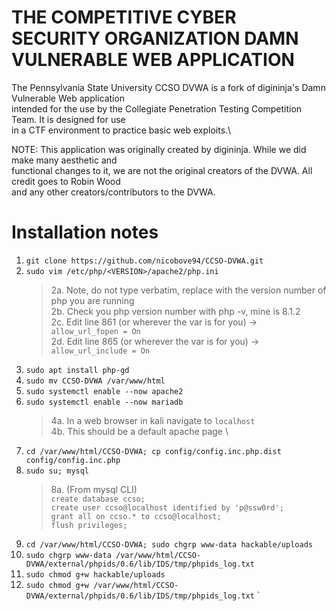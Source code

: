 # THE COMPETITIVE CYBER SECURITY ORGANIZATION DAMN VULNERABLE WEB APPLICATION

The Pennsylvania State University CCSO DVWA is a fork of digininja's Damn Vulnerable Web application \
intended for the use by the Collegiate Penetration Testing Competition Team. It is designed for use \
in a CTF environment to practice basic web exploits.\ 

NOTE: This application was originally created by digininja. While we did make many aesthetic and \
functional changes to it, we are not the original creators of the DVWA. All credit goes to Robin Wood \
and any other creators/contributors to the DVWA.

# Installation notes

1. `git clone https://github.com/nicobove94/CCSO-DVWA.git`
2. `sudo vim /etc/php/<VERSION>/apache2/php.ini`
	> 2a. Note, do not type <VERSION> verbatim, replace <VERSION> with the version number of php you are running \
	> 2b. Check you php version number with php -v, mine is 8.1.2 \
	> 2c. Edit line 861 (or wherever the var is for you) -> `allow_url_fopen = On` \
	> 2d. Edit line 865 (or wherever the var is for you) -> `allow_url_include = On`
3. `sudo apt install php-gd`
4. `sudo mv CCSO-DVWA /var/www/html`
5. `sudo systemctl enable --now apache2`
6. `sudo systemctl enable --now mariadb`
	> 4a. In a web browser in kali navigate to `localhost` \
	> 4b. This should be a default apache page \
7. `cd /var/www/html/CCSO-DVWA; cp config/config.inc.php.dist config/config.inc.php`
8. `sudo su; mysql`
	> 8a. (From mysql CLI) \
			`create database ccso;` \
			`create user ccso@localhost identified by 'p@ssw0rd';` \
			`grant all on ccso.* to ccso@localhost;` \
			`flush privileges;`
9. `cd /var/www/html/CCSO-DVWA; sudo chgrp www-data hackable/uploads`
10. `sudo chgrp www-data /var/www/html/CCSO-DVWA/external/phpids/0.6/lib/IDS/tmp/phpids_log.txt`
11. `sudo chmod g+w hackable/uploads`
12. `sudo chmod g+w /var/www/html/CCSO-DVWA/external/phpids/0.6/lib/IDS/tmp/phpids_log.txt`
`
